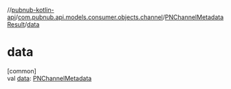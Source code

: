 //[pubnub-kotlin-api](../../../index.md)/[com.pubnub.api.models.consumer.objects.channel](../index.md)/[PNChannelMetadataResult](index.md)/[data](data.md)

# data

[common]\
val [data](data.md): [PNChannelMetadata](../-p-n-channel-metadata/index.md)
